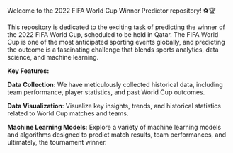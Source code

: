 
Welcome to the 2022 FIFA World Cup Winner Predictor repository! ⚽🏆

This repository is dedicated to the exciting task of predicting the winner of the 2022 FIFA World Cup, scheduled to be held in Qatar. The FIFA World Cup is one of the most anticipated sporting events globally, and predicting the outcome is a fascinating challenge that blends sports analytics, data science, and machine learning.

**Key Features:**

**Data Collection:** We have meticulously collected historical data, including team performance, player statistics, and past World Cup outcomes.

**Data Visualization**: Visualize key insights, trends, and historical statistics related to World Cup matches and teams.

**Machine Learning Models**: Explore a variety of machine learning models and algorithms designed to predict match results, team performances, and ultimately, the tournament winner.

